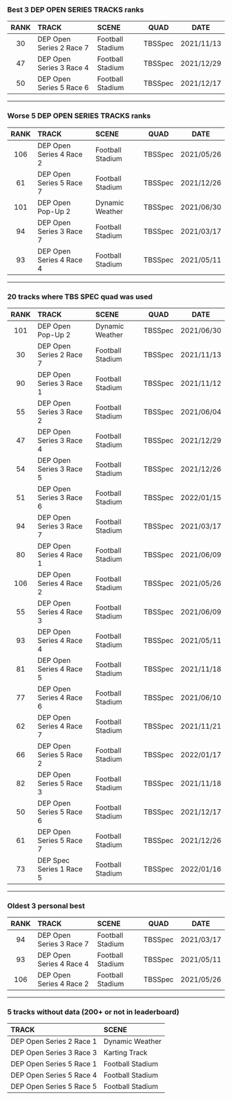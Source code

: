 ### Best 3 DEP OPEN SERIES TRACKS ranks
|RANK|TRACK|SCENE|QUAD|DATE|
|:---:|:---|:---|:---:|:---:|
|30|DEP Open Series 2 Race 7|Football Stadium|TBSSpec|2021/11/13|
|47|DEP Open Series 3 Race 4|Football Stadium|TBSSpec|2021/12/29|
|50|DEP Open Series 5 Race 6|Football Stadium|TBSSpec|2021/12/17|
---
### Worse 5 DEP OPEN SERIES TRACKS ranks
|RANK|TRACK|SCENE|QUAD|DATE|
|:---:|:---|:---|:---:|:---:|
|106|DEP Open Series 4 Race 2|Football Stadium|TBSSpec|2021/05/26|
|61|DEP Open Series 5 Race 7|Football Stadium|TBSSpec|2021/12/26|
|101|DEP Open Pop-Up 2|Dynamic Weather|TBSSpec|2021/06/30|
|94|DEP Open Series 3 Race 7|Football Stadium|TBSSpec|2021/03/17|
|93|DEP Open Series 4 Race 4|Football Stadium|TBSSpec|2021/05/11|
---
### 20 tracks where TBS SPEC quad was used
|RANK|TRACK|SCENE|QUAD|DATE|
|:---:|:---|:---|:---:|:---:|
|101|DEP Open Pop-Up 2|Dynamic Weather|TBSSpec|2021/06/30|
|30|DEP Open Series 2 Race 7|Football Stadium|TBSSpec|2021/11/13|
|90|DEP Open Series 3 Race 1|Football Stadium|TBSSpec|2021/11/12|
|55|DEP Open Series 3 Race 2|Football Stadium|TBSSpec|2021/06/04|
|47|DEP Open Series 3 Race 4|Football Stadium|TBSSpec|2021/12/29|
|54|DEP Open Series 3 Race 5|Football Stadium|TBSSpec|2021/12/26|
|51|DEP Open Series 3 Race 6|Football Stadium|TBSSpec|2022/01/15|
|94|DEP Open Series 3 Race 7|Football Stadium|TBSSpec|2021/03/17|
|80|DEP Open Series 4 Race 1|Football Stadium|TBSSpec|2021/06/09|
|106|DEP Open Series 4 Race 2|Football Stadium|TBSSpec|2021/05/26|
|55|DEP Open Series 4 Race 3|Football Stadium|TBSSpec|2021/06/09|
|93|DEP Open Series 4 Race 4|Football Stadium|TBSSpec|2021/05/11|
|81|DEP Open Series 4 Race 5|Football Stadium|TBSSpec|2021/11/18|
|77|DEP Open Series 4 Race 6|Football Stadium|TBSSpec|2021/06/10|
|62|DEP Open Series 4 Race 7|Football Stadium|TBSSpec|2021/11/21|
|66|DEP Open Series 5 Race 2|Football Stadium|TBSSpec|2022/01/17|
|82|DEP Open Series 5 Race 3|Football Stadium|TBSSpec|2021/11/18|
|50|DEP Open Series 5 Race 6|Football Stadium|TBSSpec|2021/12/17|
|61|DEP Open Series 5 Race 7|Football Stadium|TBSSpec|2021/12/26|
|73|DEP Spec Series 1 Race 5|Football Stadium|TBSSpec|2022/01/16|
---
### Oldest 3 personal best
|RANK|TRACK|SCENE|QUAD|DATE|
|:---:|:---|:---|:---:|:---:|
|94|DEP Open Series 3 Race 7|Football Stadium|TBSSpec|2021/03/17|
|93|DEP Open Series 4 Race 4|Football Stadium|TBSSpec|2021/05/11|
|106|DEP Open Series 4 Race 2|Football Stadium|TBSSpec|2021/05/26|
---
### 5 tracks without data (200+ or not in leaderboard)
|TRACK|SCENE|
|:---|:---|
|DEP Open Series 2 Race 1|Dynamic Weather|
|DEP Open Series 3 Race 3|Karting Track|
|DEP Open Series 5 Race 1|Football Stadium|
|DEP Open Series 5 Race 4|Football Stadium|
|DEP Open Series 5 Race 5|Football Stadium|
